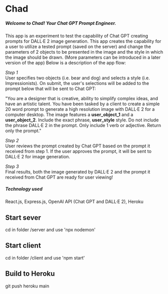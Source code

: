 # Chad

##### Welcome to Chad! Your Chat GPT Prompt Engineer.

This app is an experiment to test the capability of Chat GPT creating prompts for DALL·E 2 image generation. This app creates the capability for a user to utilize a tested prompt (saved on the server) and change the parameters of 2 objects to be presented in the image and the style in which the image should be drawn. (More parameters can be introduced in a later version of the app) Below is a description of the app flow:

*Step 1*<br>
User specifies two objects (i.e. bear and dog) and selects a style (i.e. Impressionists). On submit, the user's selections will be added to the prompt below that will be sent to Chat GPT:

"You are a designer that is creative, ability to simplify complex ideas, and have an artistic talent. You have been tasked by a client to create a simple 20 word prompt to generate a high resolution image with DALL·E 2 for a computer desktop. The image features a **user_object_1** and a **user_object_2**. Include the exact phrase, **user_style** style. Do not include the phrase DALL·E 2 in the prompt. Only include 1 verb or adjective. Return only the prompt."

*Step 2*<br>
User reviews the prompt created by Chat GPT based on the prompt it received from step 1. If the user approves the prompt, it will be sent to DALL·E 2 for image generation.

*Step 3*<br>
Final results, both the image generated by DALL·E 2 and the prompt it received from Chat GPT are ready for user viewing!

##### Technology used<br>
React.js, Express.js, OpenAI API (Chat GPT and DALL·E 2), Heroku

## Start sever

cd in folder /server and use 'npx nodemon'

## Start client

cd in folder /client and use 'npm start'

## Build to Heroku

git push heroku main